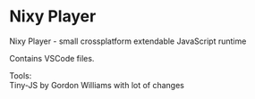 # Nixy Player
Nixy Player - small crossplatform extendable JavaScript runtime
  
Contains VSCode files.  
  
Tools:  
Tiny-JS by Gordon Williams with lot of changes